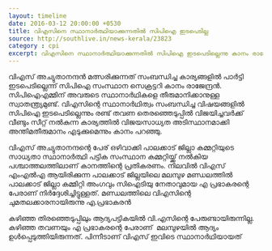 ```yaml
---
layout: timeline
date: 2016-03-12 20:00:00 +0530
title: വിഎസിനെ സ്ഥാനാര്‍ത്ഥിയാക്കുന്നതില്‍ സിപിഐ ഇടപെടില്ല
source: http://southlive.in/news-kerala/23823
category : cpi
excerpt: വിഎസിനെ സ്ഥാനാര്‍ത്ഥിയാക്കുന്നതില്‍ സിപിഐ ഇടപെടില്ലെന്നു കാനം രാജേന്ദ്രന്‍; 'സിപിഐഎമ്മിന് അവരുടെ സ്ഥാനാര്‍ഥികളെ തീരുമാനിക്കാനുള്ള സ്വാതന്ത്ര്യമുണ്ട്'
---
```


വിഎസ് അച്യുതാനന്ദന്‍ മത്സരിക്കുന്നത് സംബന്ധിച്ച കാര്യങ്ങളില്‍ പാര്‍ട്ടി ഇടപെടില്ലെന്ന് സിപിഐ സംസ്ഥാന സെക്രട്ടറി കാനം രാജേന്ദ്രന്‍. സിപിഐഎമ്മിന് അവരുടെ സ്ഥാനാര്‍ഥികളെ തീരുമാനിക്കാനുള്ള സ്വാതന്ത്ര്യമുണ്ട്. വിഎസിന്റെ സ്ഥാനാര്‍ഥിത്വം സംബന്ധിച്ച വിഷയങ്ങളില്‍ സിപിഐ ഇടപെടില്ലെന്നും രണ്ട് തവണ തെരഞ്ഞെടുപ്പില്‍ വിജയിച്ചവര്‍ക്ക് വീണ്ടും സീറ്റ് നല്‍കുന്ന കാര്യത്തില്‍ വിജയസാധ്യത അടിസ്ഥാനമാക്കി അന്തിമതീരുമാനം എടുക്കുമെന്നും കാനം പറഞ്ഞു.

വിഎസ് അച്യുതാനന്ദന്റെ പേര് ഒഴിവാക്കി പാലക്കാട് ജില്ലാ കമ്മറ്റിയുടെ സാധ്യതാ സ്ഥാനാര്‍ത്ഥി പട്ടിക സംസ്ഥാന കമ്മറ്റിയ്ക്ക് നല്‍കിയ പശ്ചാത്തലത്തിലാണ് കാനത്തിന്റെ പ്രതികരണം. നിലവില്‍ വിഎസ് എംഎല്‍എ ആയിരിക്കുന്ന പാലക്കാട് ജില്ലയിലെ മലമ്പുഴ മണ്ഡലത്തില്‍ പാലക്കാട് ജില്ലാ കമ്മിറ്റി അംഗവും സിഐടിയു നേതാവുമായ എ പ്രഭാകരന്റെ പേരാണ് നിര്‍ദ്ദേശിച്ചിട്ടുള്ളത്. മണ്ഡലത്തിലെ വിഎസിന്റെ ചുമതലക്കാരനായിരുന്നു എ.പ്രഭാകരന്‍

കഴിഞ്ഞ തിരഞ്ഞെടുപ്പിലും ആദ്യപട്ടികയില്‍ വി.എസിന്റെ പേരുണ്ടായിരുന്നില്ല. കഴിഞ്ഞ തവണയും എ പ്രഭാകരന്റെ പേരാണ്  മലമ്പുഴയില്‍ ആദ്യം ഉള്‍പ്പെടുത്തിയിരുന്നത്. പിന്നീടാണ് വിഎസ് ഇവിടെ സ്ഥാനാര്‍ഥിയായത്
